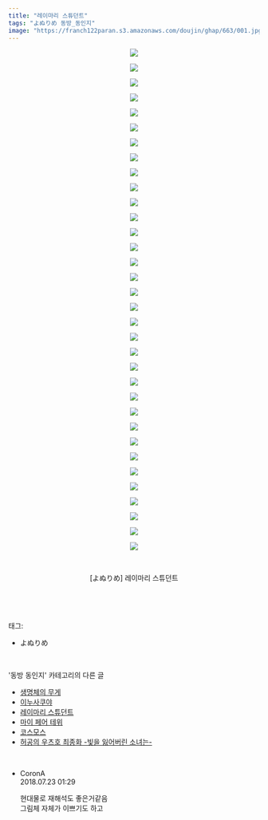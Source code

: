 ```yaml
---
title: "레이마리 스튜던트"
tags: "よぬりめ 동방_동인지"
image: "https://franch122paran.s3.amazonaws.com/doujin/ghap/663/001.jpg"
---
```

<div class="article">
<p style="text-align: center; clear: none; float: none;"><img src="{{ site.imgserver7 }}/ghap/663/001.jpg"/></p>
<p style="text-align: center; clear: none; float: none;"><img src="{{ site.imgserver7 }}/ghap/663/002.jpg"/></p>
<p style="text-align: center; clear: none; float: none;"><img src="{{ site.imgserver7 }}/ghap/663/003.png"/></p>
<p style="text-align: center; clear: none; float: none;"><img src="{{ site.imgserver7 }}/ghap/663/004.jpg"/></p>
<p style="text-align: center; clear: none; float: none;"><img src="{{ site.imgserver7 }}/ghap/663/005.jpg"/></p>
<p style="text-align: center; clear: none; float: none;"><img src="{{ site.imgserver7 }}/ghap/663/006.jpg"/></p>
<p style="text-align: center; clear: none; float: none;"><img src="{{ site.imgserver7 }}/ghap/663/007.jpg"/></p>
<p style="text-align: center; clear: none; float: none;"><img src="{{ site.imgserver7 }}/ghap/663/008.jpg"/></p>
<p style="text-align: center; clear: none; float: none;"><img src="{{ site.imgserver7 }}/ghap/663/009.png"/></p>
<p style="text-align: center; clear: none; float: none;"><img src="{{ site.imgserver7 }}/ghap/663/010.png"/></p>
<p style="text-align: center; clear: none; float: none;"><img src="{{ site.imgserver7 }}/ghap/663/011.jpg"/></p>
<p style="text-align: center; clear: none; float: none;"><img src="{{ site.imgserver7 }}/ghap/663/012.jpg"/></p>
<p style="text-align: center; clear: none; float: none;"><img src="{{ site.imgserver7 }}/ghap/663/013.png"/></p>
<p style="text-align: center; clear: none; float: none;"><img src="{{ site.imgserver7 }}/ghap/663/014.png"/></p>
<p style="text-align: center; clear: none; float: none;"><img src="{{ site.imgserver7 }}/ghap/663/015.jpg"/></p>
<p style="text-align: center; clear: none; float: none;"><img src="{{ site.imgserver7 }}/ghap/663/016.png"/></p>
<p style="text-align: center; clear: none; float: none;"><img src="{{ site.imgserver7 }}/ghap/663/017.png"/></p>
<p style="text-align: center; clear: none; float: none;"><img src="{{ site.imgserver7 }}/ghap/663/018.png"/></p>
<p style="text-align: center; clear: none; float: none;"><img src="{{ site.imgserver7 }}/ghap/663/019.png"/></p>
<p style="text-align: center; clear: none; float: none;"><img src="{{ site.imgserver7 }}/ghap/663/020.jpg"/></p>
<p style="text-align: center; clear: none; float: none;"><img src="{{ site.imgserver7 }}/ghap/663/021.jpg"/></p>
<p style="text-align: center; clear: none; float: none;"><img src="{{ site.imgserver7 }}/ghap/663/022.jpg"/></p>
<p style="text-align: center; clear: none; float: none;"><img src="{{ site.imgserver7 }}/ghap/663/023.jpg"/></p>
<p style="text-align: center; clear: none; float: none;"><img src="{{ site.imgserver7 }}/ghap/663/024.png"/></p>
<p style="text-align: center; clear: none; float: none;"><img src="{{ site.imgserver7 }}/ghap/663/025.jpg"/></p>
<p style="text-align: center; clear: none; float: none;"><img src="{{ site.imgserver7 }}/ghap/663/026.png"/></p>
<p style="text-align: center; clear: none; float: none;"><img src="{{ site.imgserver7 }}/ghap/663/027.png"/></p>
<p style="text-align: center; clear: none; float: none;"><img src="{{ site.imgserver7 }}/ghap/663/028.png"/></p>
<p style="text-align: center; clear: none; float: none;"><img src="{{ site.imgserver7 }}/ghap/663/029.png"/></p>
<p style="text-align: center; clear: none; float: none;"><img src="{{ site.imgserver7 }}/ghap/663/030.png"/></p>
<p style="text-align: center; clear: none; float: none;"><img src="{{ site.imgserver7 }}/ghap/663/031.jpg"/></p>
<p style="text-align: center; clear: none; float: none;"><img src="{{ site.imgserver7 }}/ghap/663/032.png"/></p>
<p style="text-align: center; clear: none; float: none;"><img src="{{ site.imgserver7 }}/ghap/663/033.jpg"/></p>
<p style="text-align: center; clear: none; float: none;"><img src="{{ site.imgserver7 }}/ghap/663/034.jpg"/></p>
<p style="text-align: center; clear: none; float: none;"><br/></p>
<p style="text-align: center; clear: none; float: none;">[よぬりめ] 레이마리 스튜던트</p>
<p><br/></p>
</div><br/>
<div class="tagTrail">
<p>태그: </p>
<ul>
<li>よぬりめ</li>
</ul>
</div><br/>
<div class="another">
<p>'동방 동인지' 카테고리의 다른 글</p>
<ul>
<li><a href="/ghap_665">생명체의 무게</a></li>
<li><a href="/ghap_664">이누사쿠야</a></li>
<li><a href="/ghap_663">레이마리 스튜던트</a></li>
<li><a href="/ghap_662">마이 페어 테위</a></li>
<li><a href="/ghap_661">코스모스</a></li>
<li><a href="/ghap_660">허공의 우츠호 최종화 -빛을 잃어버린 소녀는-</a></li>
</ul>
</div><br/>
<div class="cb_module cb_fluid">
<div class="cb_wrt cb_profile">
<div class="comment">
<ul>
<li class="cb_thumb_off" id="comment15291898">
<div class="cb_comment_area">
<div class="cb_info_area">
<div class="cb_section">
<span class="cb_nick_name">CoronA</span>
</div>
<div class="cb_section">
<span class="cb_date">2018.07.23 01:29 </span>
</div>
</div>
<div class="cb_dsc_comment">
<p class="cb_dsc">
											현대물로 재해석도 좋은거같음<br/>
그림체 자체가 이쁘기도 하고
										</p>
</div>
</div></li>
</ul>
</div>
</div><!-- commentList close -->
</div><br/>
